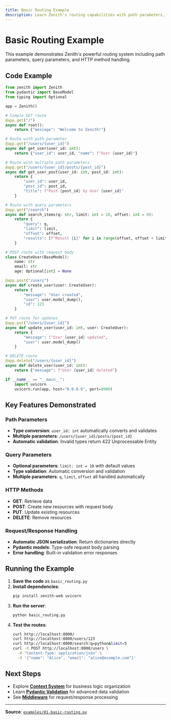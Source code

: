```yaml
---
title: Basic Routing Example
description: Learn Zenith's routing capabilities with path parameters, query parameters, and different HTTP methods
---
```


# Basic Routing Example

This example demonstrates Zenith's powerful routing system including path parameters, query parameters, and HTTP method handling.

## Code Example

```python
from zenith import Zenith
from pydantic import BaseModel
from typing import Optional

app = Zenith()

# Simple GET route
@app.get("/")
async def root():
    return {"message": "Welcome to Zenith!"}

# Route with path parameter
@app.get("/users/{user_id}")
async def get_user(user_id: int):
    return {"user_id": user_id, "name": f"User {user_id}"}

# Route with multiple path parameters
@app.get("/users/{user_id}/posts/{post_id}")
async def get_user_post(user_id: int, post_id: int):
    return {
        "user_id": user_id,
        "post_id": post_id,
        "title": f"Post {post_id} by User {user_id}"
    }

# Route with query parameters
@app.get("/search")
async def search_items(q: str, limit: int = 10, offset: int = 0):
    return {
        "query": q,
        "limit": limit,
        "offset": offset,
        "results": [f"Result {i}" for i in range(offset, offset + limit)]
    }

# POST route with request body
class CreateUser(BaseModel):
    name: str
    email: str
    age: Optional[int] = None

@app.post("/users")
async def create_user(user: CreateUser):
    return {
        "message": "User created",
        "user": user.model_dump(),
        "id": 123
    }

# PUT route for updates
@app.put("/users/{user_id}")
async def update_user(user_id: int, user: CreateUser):
    return {
        "message": f"User {user_id} updated",
        "user": user.model_dump()
    }

# DELETE route
@app.delete("/users/{user_id}")
async def delete_user(user_id: int):
    return {"message": f"User {user_id} deleted"}

if __name__ == "__main__":
    import uvicorn
    uvicorn.run(app, host="0.0.0.0", port=8000)
```

## Key Features Demonstrated

### Path Parameters
- **Type conversion**: `user_id: int` automatically converts and validates
- **Multiple parameters**: `/users/{user_id}/posts/{post_id}`
- **Automatic validation**: Invalid types return 422 Unprocessable Entity

### Query Parameters  
- **Optional parameters**: `limit: int = 10` with default values
- **Type validation**: Automatic conversion and validation
- **Multiple parameters**: `q`, `limit`, `offset` all handled automatically

### HTTP Methods
- **GET**: Retrieve data
- **POST**: Create new resources with request body
- **PUT**: Update existing resources
- **DELETE**: Remove resources

### Request/Response Handling
- **Automatic JSON serialization**: Return dictionaries directly
- **Pydantic models**: Type-safe request body parsing
- **Error handling**: Built-in validation error responses

## Running the Example

1. **Save the code** as `basic_routing.py`
2. **Install dependencies**:
   ```bash
   pip install zenith-web uvicorn
   ```
3. **Run the server**:
   ```bash
   python basic_routing.py
   ```
4. **Test the routes**:
   ```bash
   curl http://localhost:8000/
   curl http://localhost:8000/users/123
   curl http://localhost:8000/search?q=python&limit=5
   curl -X POST http://localhost:8000/users \
     -H "Content-Type: application/json" \
     -d '{"name": "Alice", "email": "alice@example.com"}'
   ```

## Next Steps

- Explore **[Context System](/examples/context-system/)** for business logic organization
- Learn **[Pydantic Validation](/examples/pydantic-validation/)** for advanced data validation  
- See **[Middleware](/concepts/middleware/)** for request/response processing

---

**Source**: [`examples/01-basic-routing.py`](https://github.com/nijaru/zenith/blob/main/examples/01-basic-routing.py)